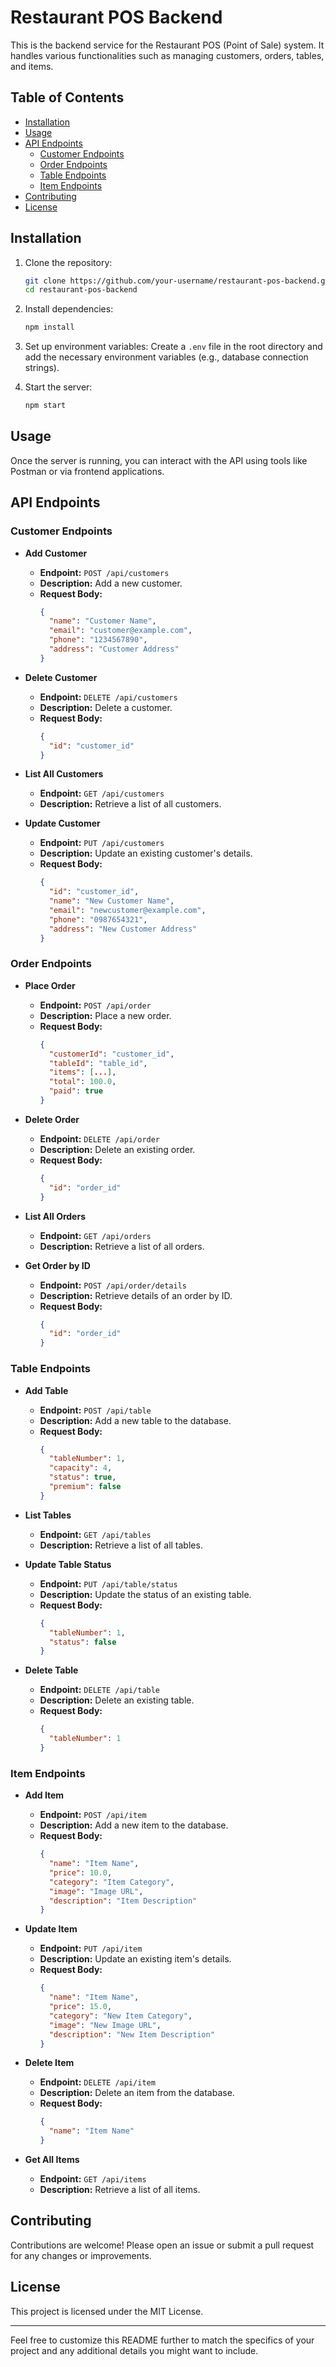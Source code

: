 # Restaurant POS Backend

This is the backend service for the Restaurant POS (Point of Sale) system. It handles various functionalities such as managing customers, orders, tables, and items.

## Table of Contents

- [Installation](#installation)
- [Usage](#usage)
- [API Endpoints](#api-endpoints)
  - [Customer Endpoints](#customer-endpoints)
  - [Order Endpoints](#order-endpoints)
  - [Table Endpoints](#table-endpoints)
  - [Item Endpoints](#item-endpoints)
- [Contributing](#contributing)
- [License](#license)

## Installation

1. Clone the repository:
   ```sh
   git clone https://github.com/your-username/restaurant-pos-backend.git
   cd restaurant-pos-backend
   ```

2. Install dependencies:
   ```sh
   npm install
   ```

3. Set up environment variables:
   Create a `.env` file in the root directory and add the necessary environment variables (e.g., database connection strings).

4. Start the server:
   ```sh
   npm start
   ```

## Usage

Once the server is running, you can interact with the API using tools like Postman or via frontend applications.

## API Endpoints

### Customer Endpoints

- **Add Customer**
  - **Endpoint:** `POST /api/customers`
  - **Description:** Add a new customer.
  - **Request Body:**
    ```json
    {
      "name": "Customer Name",
      "email": "customer@example.com",
      "phone": "1234567890",
      "address": "Customer Address"
    }
    ```

- **Delete Customer**
  - **Endpoint:** `DELETE /api/customers`
  - **Description:** Delete a customer.
  - **Request Body:**
    ```json
    {
      "id": "customer_id"
    }
    ```

- **List All Customers**
  - **Endpoint:** `GET /api/customers`
  - **Description:** Retrieve a list of all customers.

- **Update Customer**
  - **Endpoint:** `PUT /api/customers`
  - **Description:** Update an existing customer's details.
  - **Request Body:**
    ```json
    {
      "id": "customer_id",
      "name": "New Customer Name",
      "email": "newcustomer@example.com",
      "phone": "0987654321",
      "address": "New Customer Address"
    }
    ```

### Order Endpoints

- **Place Order**
  - **Endpoint:** `POST /api/order`
  - **Description:** Place a new order.
  - **Request Body:**
    ```json
    {
      "customerId": "customer_id",
      "tableId": "table_id",
      "items": [...],
      "total": 100.0,
      "paid": true
    }
    ```

- **Delete Order**
  - **Endpoint:** `DELETE /api/order`
  - **Description:** Delete an existing order.
  - **Request Body:**
    ```json
    {
      "id": "order_id"
    }
    ```

- **List All Orders**
  - **Endpoint:** `GET /api/orders`
  - **Description:** Retrieve a list of all orders.

- **Get Order by ID**
  - **Endpoint:** `POST /api/order/details`
  - **Description:** Retrieve details of an order by ID.
  - **Request Body:**
    ```json
    {
      "id": "order_id"
    }
    ```

### Table Endpoints

- **Add Table**
  - **Endpoint:** `POST /api/table`
  - **Description:** Add a new table to the database.
  - **Request Body:**
    ```json
    {
      "tableNumber": 1,
      "capacity": 4,
      "status": true,
      "premium": false
    }
    ```

- **List Tables**
  - **Endpoint:** `GET /api/tables`
  - **Description:** Retrieve a list of all tables.

- **Update Table Status**
  - **Endpoint:** `PUT /api/table/status`
  - **Description:** Update the status of an existing table.
  - **Request Body:**
    ```json
    {
      "tableNumber": 1,
      "status": false
    }
    ```

- **Delete Table**
  - **Endpoint:** `DELETE /api/table`
  - **Description:** Delete an existing table.
  - **Request Body:**
    ```json
    {
      "tableNumber": 1
    }
    ```

### Item Endpoints

- **Add Item**
  - **Endpoint:** `POST /api/item`
  - **Description:** Add a new item to the database.
  - **Request Body:**
    ```json
    {
      "name": "Item Name",
      "price": 10.0,
      "category": "Item Category",
      "image": "Image URL",
      "description": "Item Description"
    }
    ```

- **Update Item**
  - **Endpoint:** `PUT /api/item`
  - **Description:** Update an existing item's details.
  - **Request Body:**
    ```json
    {
      "name": "Item Name",
      "price": 15.0,
      "category": "New Item Category",
      "image": "New Image URL",
      "description": "New Item Description"
    }
    ```

- **Delete Item**
  - **Endpoint:** `DELETE /api/item`
  - **Description:** Delete an item from the database.
  - **Request Body:**
    ```json
    {
      "name": "Item Name"
    }
    ```

- **Get All Items**
  - **Endpoint:** `GET /api/items`
  - **Description:** Retrieve a list of all items.

## Contributing

Contributions are welcome! Please open an issue or submit a pull request for any changes or improvements.

## License

This project is licensed under the MIT License.

---

Feel free to customize this README further to match the specifics of your project and any additional details you might want to include.

